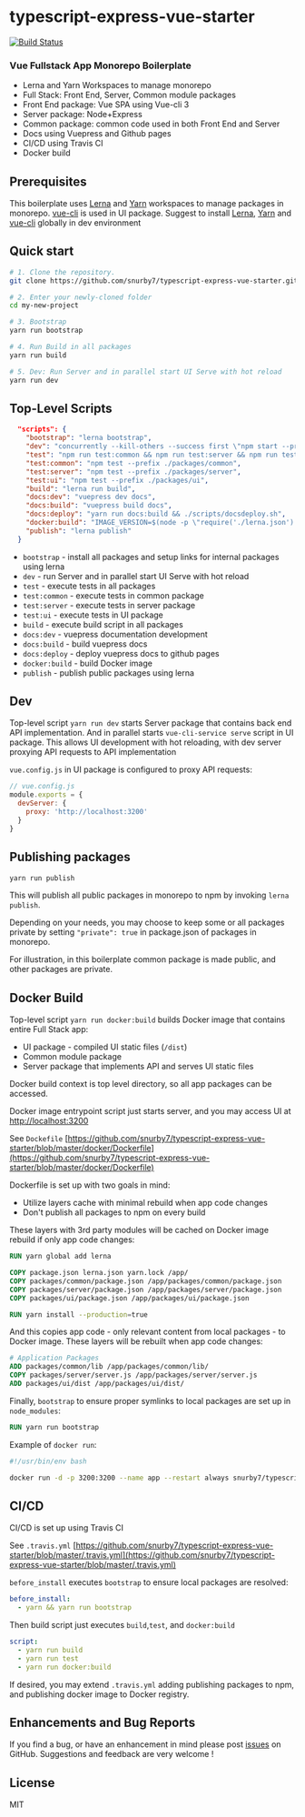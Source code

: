 # typescript-express-vue-starter

[![Build Status](https://travis-ci.org/snurby7/typescript-express-vue-starter.svg?branch=master)](https://travis-ci.org/snurby7/typescript-express-vue-starter)

### Vue Fullstack App Monorepo Boilerplate

* Lerna and Yarn Workspaces to manage monorepo
* Full Stack: Front End, Server, Common module packages
* Front End package: Vue SPA using Vue-cli 3
* Server package: Node+Express
* Common package: common code used in both Front End and Server
* Docs using Vuepress and Github pages
* CI/CD using Travis CI
* Docker build


## Prerequisites

This boilerplate uses [Lerna](https://lernajs.io/) and [Yarn](https://yarnpkg.com/lang/en/) workspaces to manage packages in monorepo.
[vue-cli](https://cli.vuejs.org/) is used in UI package. Suggest to install [Lerna](https://lernajs.io/), [Yarn](https://yarnpkg.com/en/docs/install) and [vue-cli](https://cli.vuejs.org/) globally in dev environment


## Quick start

```bash
# 1. Clone the repository.
git clone https://github.com/snurby7/typescript-express-vue-starter.git my-new-project

# 2. Enter your newly-cloned folder
cd my-new-project

# 3. Bootstrap
yarn run bootstrap

# 4. Run Build in all packages
yarn run build

# 5. Dev: Run Server and in parallel start UI Serve with hot reload
yarn run dev

```

## Top-Level Scripts


```json
  "scripts": {
    "bootstrap": "lerna bootstrap",
    "dev": "concurrently --kill-others --success first \"npm start --prefix ./packages/server\" \"npm run serve --prefix ./packages/ui\"",
    "test": "npm run test:common && npm run test:server && npm run test:ui",
    "test:common": "npm test --prefix ./packages/common",
    "test:server": "npm test --prefix ./packages/server",
    "test:ui": "npm test --prefix ./packages/ui",
    "build": "lerna run build",
    "docs:dev": "vuepress dev docs",
    "docs:build": "vuepress build docs",
    "docs:deploy": "yarn run docs:build && ./scripts/docsdeploy.sh",
    "docker:build": "IMAGE_VERSION=$(node -p \"require('./lerna.json').version\") && docker image build -t $npm_package_config_imageRepo:$IMAGE_VERSION -f ./docker/Dockerfile .",
    "publish": "lerna publish"
  }

```

* `bootstrap` - install all packages and setup links for internal packages using lerna
* `dev` - run Server and in parallel start UI Serve with hot reload
* `test` - execute tests in all packages
* `test:common` -  execute tests in common package
* `test:server` -  execute tests in server package
* `test:ui` -  execute tests in UI package
* `build` -  execute build script in all packages
* `docs:dev` - vuepress documentation development
* `docs:build` -  build vuepress docs
* `docs:deploy` - deploy vuepress docs to github pages
* `docker:build` - build Docker image
* `publish` - publish public packages using lerna


## Dev

Top-level script `yarn run dev` starts Server package that contains back end API implementation.
And in parallel starts `vue-cli-service serve` script in UI package.
This allows UI development with hot reloading, with dev server proxying API requests to API implementation


`vue.config.js` in UI package is configured to proxy API requests:

```js
// vue.config.js
module.exports = {
  devServer: {
    proxy: 'http://localhost:3200'
  }
}
```


## Publishing packages

```bash
yarn run publish
```

This will publish all public packages in monorepo to npm by invoking `lerna publish`.

Depending on your needs, you may choose to keep some or all packages private by setting `"private": true` in package.json of packages in monorepo.

For illustration, in this boilerplate common package is made public, and other packages are private.

## Docker Build

Top-level script `yarn run docker:build` builds Docker image that contains entire Full Stack app:

* UI package - compiled UI static files (`/dist`)
* Common module package
* Server package that implements API and serves UI static files

Docker build context is top level directory, so all app packages can be accessed.

Docker image entrypoint script just starts server, and you may access UI at [http://localhost:3200](http://localhost:3200)

See `Dockefile` [https://github.com/snurby7/typescript-express-vue-starter/blob/master/docker/Dockerfile](https://github.com/snurby7/typescript-express-vue-starter/blob/master/docker/Dockerfile)

Dockerfile is set up with two goals in mind:

* Utilize layers cache with minimal rebuild when app code changes
* Don't publish all packages to npm on every build

These layers with 3rd party modules will be cached on Docker image rebuild if only app code changes:

```dockerfile
RUN yarn global add lerna

COPY package.json lerna.json yarn.lock /app/
COPY packages/common/package.json /app/packages/common/package.json
COPY packages/server/package.json /app/packages/server/package.json
COPY packages/ui/package.json /app/packages/ui/package.json

RUN yarn install --production=true

```

And this copies app code - only relevant content from local packages - to Docker image.
These layers will be rebuilt when app code changes:

```dockerfile
# Application Packages
ADD packages/common/lib /app/packages/common/lib/
COPY packages/server/server.js /app/packages/server/server.js
ADD packages/ui/dist /app/packages/ui/dist/
```

Finally, `bootstrap` to ensure proper symlinks to local packages are set up in `node_modules`:

```dockerfile
RUN yarn run bootstrap
```

Example of `docker run`:

```bash
#!/usr/bin/env bash

docker run -d -p 3200:3200 --name app --restart always snurby7/typescript-express-vue-starter:0.1.8
```

## CI/CD

CI/CD is set up using Travis CI


See `.travis.yml` [https://github.com/snurby7/typescript-express-vue-starter/blob/master/.travis.yml](https://github.com/snurby7/typescript-express-vue-starter/blob/master/.travis.yml)

`before_install` executes `bootstrap` to ensure local packages are resolved:

```yaml
before_install:
  - yarn && yarn run bootstrap
```

Then build script just executes `build`,`test`, and `docker:build`

```yaml
script:
  - yarn run build
  - yarn run test
  - yarn run docker:build

```
If desired, you may extend `.travis.yml` adding publishing packages to npm, and publishing docker image to Docker registry.


## Enhancements and Bug Reports

If you find a bug, or have an enhancement in mind please post [issues](https://github.com/snurby7/typescript-express-vue-starter/issues) on GitHub.
Suggestions and feedback are very welcome !


## License

MIT
